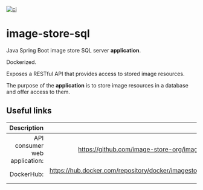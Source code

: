 [![ci](https://github.com/vartdalen/image-store-sql/workflows/ci/badge.svg)](https://github.com/vartdalen/image-store-sql/actions?workflow=ci)

# image-store-sql
Java Spring Boot image store SQL server **application**.

Dockerized.

Exposes a RESTful API that provides access to stored image resources.

The purpose of the **application** is to store image resources in a database and offer access to them. 

## Useful links

| Description | Link |
| ------:| -----------:|
| API consumer web application: | https://github.com/image-store-org/image-store-web
| DockerHub: | https://hub.docker.com/repository/docker/imagestoreorg/image-store-sql
